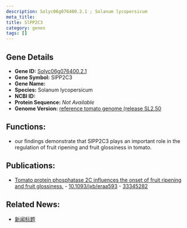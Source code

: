 ```yaml
---
description: Solyc06g076400.2.1 ; Solanum lycopersicum
meta_title:
title: SlPP2C3
category: genes
tags: []
---
```


## Gene Details
- **Gene ID:**	[Solyc06g076400.2.1](https://www.maizegdb.org/gene_center/gene/Solyc06g076400.2.1)
- **Gene Symbol:** SlPP2C3
- **Gene Name:** 
- **Species:** Solanum lycopersicum
- **NCBI ID:** [  ]()
- **Protein Sequence:** *Not Available*
- **Genome Version:** [reference tomato genome (release SL2.50]()

## Functions:
   - our findings demonstrate that SlPP2C3 plays an important role in the regulation of fruit ripening and fruit glossiness in tomato.

## Publications:
   - [Tomato protein phosphatase 2C influences the onset of fruit ripening and fruit glossiness.]( https://academic.oup.com/jxb/article/72/7/2403/6042572?login=true ) - [10.1093/jxb/eraa593]( https://academic.oup.com/jxb/article/72/7/2403/6042572?login=true ) - [33345282](https://pubmed.ncbi.nlm.nih.gov/33345282/)

## Related News:
   - [新闻标题](https://mp.weixin.qq.com/s?__biz=Mzg3MDEwNDEyMg==&mid=2247502159&idx=5&sn=168ebed4c2b42c6589082d87f5161064&chksm=ce90641af9e7ed0cae5e3537c3a97c03041f6b06e1908931c0bec27e390b1686d5736b3f3063&scene=27#wechat_redirect)
